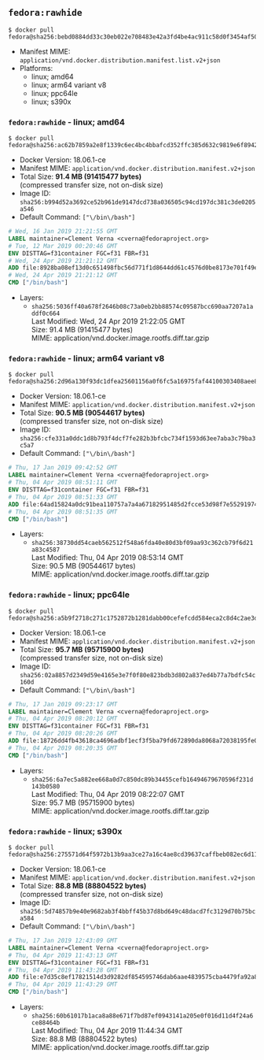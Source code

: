 ## `fedora:rawhide`

```console
$ docker pull fedora@sha256:bebd0884dd33c30eb022e708483e42a3fd4be4ac911c58d0f3454af5094f3375
```

-	Manifest MIME: `application/vnd.docker.distribution.manifest.list.v2+json`
-	Platforms:
	-	linux; amd64
	-	linux; arm64 variant v8
	-	linux; ppc64le
	-	linux; s390x

### `fedora:rawhide` - linux; amd64

```console
$ docker pull fedora@sha256:ac62b7859a2e8f1339c6ec4bc4bbafcd352ffc385d632c9819e6f8942ff91416
```

-	Docker Version: 18.06.1-ce
-	Manifest MIME: `application/vnd.docker.distribution.manifest.v2+json`
-	Total Size: **91.4 MB (91415477 bytes)**  
	(compressed transfer size, not on-disk size)
-	Image ID: `sha256:b994d52a3692ce52b961de9147dcd738a036505c94cd197dc381c3de0205a546`
-	Default Command: `["\/bin\/bash"]`

```dockerfile
# Wed, 16 Jan 2019 21:21:55 GMT
LABEL maintainer=Clement Verna <cverna@fedoraproject.org>
# Tue, 12 Mar 2019 00:20:46 GMT
ENV DISTTAG=f31container FGC=f31 FBR=f31
# Wed, 24 Apr 2019 21:21:12 GMT
ADD file:8928ba08ef13d0c651498fbc56d771f1d8644dd61c4576d0be8173e701f49ef6 in / 
# Wed, 24 Apr 2019 21:21:12 GMT
CMD ["/bin/bash"]
```

-	Layers:
	-	`sha256:5036ff40a678f2646b08c73a0eb2bb88574c09587bcc690aa7207a1addf0c664`  
		Last Modified: Wed, 24 Apr 2019 21:22:05 GMT  
		Size: 91.4 MB (91415477 bytes)  
		MIME: application/vnd.docker.image.rootfs.diff.tar.gzip

### `fedora:rawhide` - linux; arm64 variant v8

```console
$ docker pull fedora@sha256:2d96a130f93dc1dfea25601156a0f6fc5a16975faf44100303408aee81fc7ed0
```

-	Docker Version: 18.06.1-ce
-	Manifest MIME: `application/vnd.docker.distribution.manifest.v2+json`
-	Total Size: **90.5 MB (90544617 bytes)**  
	(compressed transfer size, not on-disk size)
-	Image ID: `sha256:cfe331a0ddc1d8b793f4dcf7fe282b3bfcbc734f1593d63ee7aba3c79ba3c5a7`
-	Default Command: `["\/bin\/bash"]`

```dockerfile
# Thu, 17 Jan 2019 09:42:52 GMT
LABEL maintainer=Clement Verna <cverna@fedoraproject.org>
# Thu, 04 Apr 2019 08:51:11 GMT
ENV DISTTAG=f31container FGC=f31 FBR=f31
# Thu, 04 Apr 2019 08:51:33 GMT
ADD file:64ad15824a0dc91bea110757a7a4a67182951485d2fcce53d98f7e5529197413 in / 
# Thu, 04 Apr 2019 08:51:35 GMT
CMD ["/bin/bash"]
```

-	Layers:
	-	`sha256:38730dd54caeb562512f548a6fda40e80d3bf09aa93c362cb79f6d21a83c4587`  
		Last Modified: Thu, 04 Apr 2019 08:53:14 GMT  
		Size: 90.5 MB (90544617 bytes)  
		MIME: application/vnd.docker.image.rootfs.diff.tar.gzip

### `fedora:rawhide` - linux; ppc64le

```console
$ docker pull fedora@sha256:a5b9f2718c271c1752872b1281dabb00cefefcdd584eca2c8d4c2ae3d6942c6b
```

-	Docker Version: 18.06.1-ce
-	Manifest MIME: `application/vnd.docker.distribution.manifest.v2+json`
-	Total Size: **95.7 MB (95715900 bytes)**  
	(compressed transfer size, not on-disk size)
-	Image ID: `sha256:02a8857d2349d59e4165e3e7f0f80e823bdb3d802a837ed4b77a7bdfc54c160d`
-	Default Command: `["\/bin\/bash"]`

```dockerfile
# Thu, 17 Jan 2019 09:23:17 GMT
LABEL maintainer=Clement Verna <cverna@fedoraproject.org>
# Thu, 04 Apr 2019 08:20:12 GMT
ENV DISTTAG=f31container FGC=f31 FBR=f31
# Thu, 04 Apr 2019 08:20:26 GMT
ADD file:18726dd4fb43618ca4696adbf1ecf3f5ba79fd672890da8068a72038195fe0a6 in / 
# Thu, 04 Apr 2019 08:20:35 GMT
CMD ["/bin/bash"]
```

-	Layers:
	-	`sha256:6a7ec5a882ee668a0d7c850dc89b34455cefb16494679670596f231d143b0580`  
		Last Modified: Thu, 04 Apr 2019 08:22:07 GMT  
		Size: 95.7 MB (95715900 bytes)  
		MIME: application/vnd.docker.image.rootfs.diff.tar.gzip

### `fedora:rawhide` - linux; s390x

```console
$ docker pull fedora@sha256:275571d64f5972b13b9aa3ce27a16c4ae8cd39637caffbeb082ec6d115835729
```

-	Docker Version: 18.06.1-ce
-	Manifest MIME: `application/vnd.docker.distribution.manifest.v2+json`
-	Total Size: **88.8 MB (88804522 bytes)**  
	(compressed transfer size, not on-disk size)
-	Image ID: `sha256:5d74857b9e40e9682ab3f4bbff45b37d8bd649c48dacd7fc3129d70b75bca584`
-	Default Command: `["\/bin\/bash"]`

```dockerfile
# Thu, 17 Jan 2019 12:43:09 GMT
LABEL maintainer=Clement Verna <cverna@fedoraproject.org>
# Thu, 04 Apr 2019 11:43:13 GMT
ENV DISTTAG=f31container FGC=f31 FBR=f31
# Thu, 04 Apr 2019 11:43:28 GMT
ADD file:e7d35c8ef17821514d3d9282df854595746dab6aae4839575cba4479fa92a8cf in / 
# Thu, 04 Apr 2019 11:43:29 GMT
CMD ["/bin/bash"]
```

-	Layers:
	-	`sha256:60b61017b1aca8a88e671f7bd87ef0943141a205e0f016d11d4f24a6ce88464b`  
		Last Modified: Thu, 04 Apr 2019 11:44:34 GMT  
		Size: 88.8 MB (88804522 bytes)  
		MIME: application/vnd.docker.image.rootfs.diff.tar.gzip
